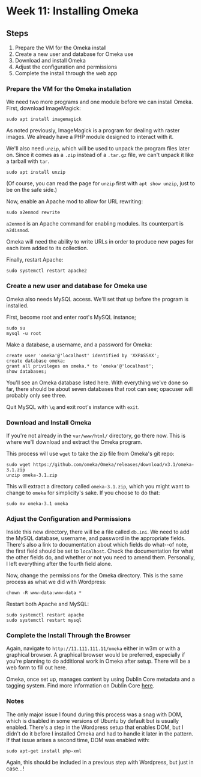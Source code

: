 # Week 11: Installing Omeka

## Steps

1. Prepare the VM for the Omeka install
2. Create a new user and database for Omeka use
3. Download and install Omeka
4. Adjust the configuration and permissions
5. Complete the install through the web app

### Prepare the VM for the Omeka installation

We need two more programs and one module before we can install Omeka. First, download ImageMagick:

`sudo apt install imagemagick`

As noted previously, ImageMagick is a program for dealing with raster images. We already have a PHP module designed to interact with it.

We'll also need `unzip`, which will be used to unpack the program files later on. Since it comes as a `.zip` instead of a `.tar.gz` file, we can't unpack it like a tarball with `tar`.

`sudo apt install unzip`

(Of course, you can read the page for `unzip` first with `apt show unzip`, just to be on the safe side.)

Now, enable an Apache mod to allow for URL rewriting:

`sudo a2enmod rewrite`

`a2enmod` is an Apache command for enabling modules. Its counterpart is `a2dismod`.

Omeka will need the ability to write URLs in order to produce new pages for each item added to its collection.

Finally, restart Apache:

`sudo systemctl restart apache2`

### Create a new user and database for Omeka use

Omeka also needs MySQL access. We'll set that up before the program is installed.

First, become root and enter root's MySQL instance;

```
sudo su
mysql -u root
```

Make a database, a username, and a password for Omeka:

```
create user 'omeka'@'localhost' identified by 'XXPASSXX';
create database omeka;
grant all privileges on omeka.* to 'omeka'@'localhost';
show databases;
```

You'll see an Omeka database listed here. With everything we've done so far, there should be about seven databases that root can see; opacuser will probably only see three.

Quit MySQL with `\q` and exit root's instance with `exit`.

### Download and Install Omeka

If you're not already in the `var/www/html/` directory, go there now. This is where we'll download and extract the Omeka program.

This process will use `wget` to take the zip file from Omeka's git repo:

```
sudo wget https://github.com/omeka/Omeka/releases/download/v3.1/omeka-3.1.zip
unzip omeka-3.1.zip
```

This will extract a directory called `omeka-3.1.zip`, which you might want to change to `omeka` for simplicity's sake. If you choose to do that:

```
sudo mv omeka-3.1 omeka
```

### Adjust the Configuration and Permissions

Inside this new directory, there will be a file called `db.ini`. We need to add the MySQL database, username, and password in the appropriate fields. There's also a link 
to documentation about which fields do what--of note, the first field should be set to `localhost`. Check the documentation for what the other fields do, and whether or not you need 
to amend them. Personally, I left everything after the fourth field alone.

Now, change the permissions for the Omeka directory. This is the same process as what we did with Wordpress:

`chown -R www-data:www-data *`

Restart both Apache and MySQL:

```
sudo systemctl restart apache
sudo systemctl restart mysql
```

### Complete the Install Through the Browser

Again, navigate to `http://11.111.111.11/omeka` either in w3m or with a graphical browser. A graphical browser would be preferred, especially if you're planning to do additional work in 
Omeka after setup. There will be a web form to fill out here.

Omeka, once set up, manages content by using Dublin Core metadata and a tagging system. Find more information on Dublin Core [here](https://www.dublincore.org/).

### Notes

The only major issue I found during this process was a snag with DOM, which is disabled in some versions of Ubuntu by default but is usually enabled. There's a step in the Wordpress
 setup that enables DOM, but I didn't do it before I installed Omeka and had to handle it later in the pattern. If that issue arises a second time, DOM was enabled with:

`sudo apt-get install php-xml`

Again, this should be included in a previous step with Wordpress, but just in case...!
